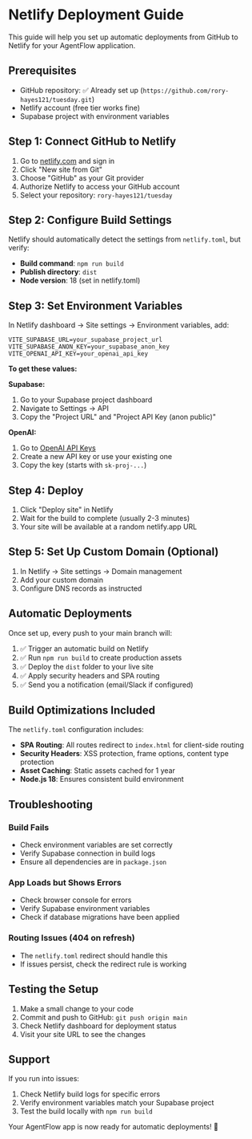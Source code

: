 # Netlify Deployment Guide

This guide will help you set up automatic deployments from GitHub to Netlify for your AgentFlow application.

## Prerequisites

- GitHub repository: ✅ Already set up (`https://github.com/rory-hayes121/tuesday.git`)
- Netlify account (free tier works fine)
- Supabase project with environment variables

## Step 1: Connect GitHub to Netlify

1. Go to [netlify.com](https://netlify.com) and sign in
2. Click "New site from Git"
3. Choose "GitHub" as your Git provider
4. Authorize Netlify to access your GitHub account
5. Select your repository: `rory-hayes121/tuesday`

## Step 2: Configure Build Settings

Netlify should automatically detect the settings from `netlify.toml`, but verify:

- **Build command**: `npm run build`
- **Publish directory**: `dist`
- **Node version**: 18 (set in netlify.toml)

## Step 3: Set Environment Variables

In Netlify dashboard → Site settings → Environment variables, add:

```
VITE_SUPABASE_URL=your_supabase_project_url
VITE_SUPABASE_ANON_KEY=your_supabase_anon_key
VITE_OPENAI_API_KEY=your_openai_api_key
```

**To get these values:**

**Supabase:**
1. Go to your Supabase project dashboard
2. Navigate to Settings → API
3. Copy the "Project URL" and "Project API Key (anon public)"

**OpenAI:**
1. Go to [OpenAI API Keys](https://platform.openai.com/api-keys)
2. Create a new API key or use your existing one
3. Copy the key (starts with `sk-proj-...`)

## Step 4: Deploy

1. Click "Deploy site" in Netlify
2. Wait for the build to complete (usually 2-3 minutes)
3. Your site will be available at a random netlify.app URL

## Step 5: Set Up Custom Domain (Optional)

1. In Netlify → Site settings → Domain management
2. Add your custom domain
3. Configure DNS records as instructed

## Automatic Deployments

Once set up, every push to your main branch will:

1. ✅ Trigger an automatic build on Netlify
2. ✅ Run `npm run build` to create production assets
3. ✅ Deploy the `dist` folder to your live site
4. ✅ Apply security headers and SPA routing
5. ✅ Send you a notification (email/Slack if configured)

## Build Optimizations Included

The `netlify.toml` configuration includes:

- **SPA Routing**: All routes redirect to `index.html` for client-side routing
- **Security Headers**: XSS protection, frame options, content type protection
- **Asset Caching**: Static assets cached for 1 year
- **Node.js 18**: Ensures consistent build environment

## Troubleshooting

### Build Fails
- Check environment variables are set correctly
- Verify Supabase connection in build logs
- Ensure all dependencies are in `package.json`

### App Loads but Shows Errors
- Check browser console for errors
- Verify Supabase environment variables
- Check if database migrations have been applied

### Routing Issues (404 on refresh)
- The `netlify.toml` redirect should handle this
- If issues persist, check the redirect rule is working

## Testing the Setup

1. Make a small change to your code
2. Commit and push to GitHub: `git push origin main`
3. Check Netlify dashboard for deployment status
4. Visit your site URL to see the changes

## Support

If you run into issues:
1. Check Netlify build logs for specific errors
2. Verify environment variables match your Supabase project
3. Test the build locally with `npm run build`

Your AgentFlow app is now ready for automatic deployments! 🚀 
